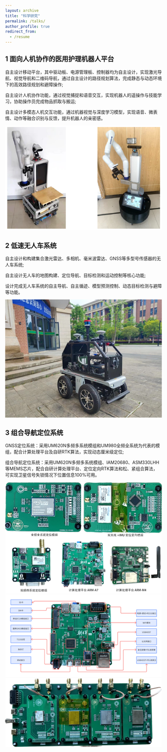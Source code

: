```yaml
---
layout: archive
title: "科学研究"
permalink: /talks/
author_profile: true
redirect_from:
  - /resume
---
```


1 面向人机协作的医用护理机器人平台
------
自主设计移动平台，其中驱动板、电源管理板、控制器均为自主设计，实现激光导航、视觉导航和二维码导航，通过自主设计的路径规划算法，完成静态与动态环境下的高效路径规划和避障操作;

自主设计人机协作功能，通过视觉捕捉和语音交互，实现机器人的遥操作与技能学习，协助操作员完成物品抓取与搬运;

自主设计多模态人机交互功能，通过机器视觉与深度学习模型，实现语音、微表情、动作等融合识别与反馈，提升机器人的亲密感。

<img src="/images/Robot/ProtoType.png" alt="Editing a markdown file for a talk">

2 低速无人车系统
------
自主设计和构建集合激光雷达、多相机、毫米波雷达、GNSS等多型号传感器的无人车系统;

自主设计无人车的地图构建、定位导航、目标检测和运动控制等核心功能;

设计完成无人车系统的自主导航、自主循迹、模型预测控制、动态目标检测与避障等功能。

<img src="/images/Automomous Vehicles/Vehicles.jpg" alt="Editing a markdown file for a talk">

3 组合导航定位系统
------
GNSS定位系统：采用UM620N多频多系统模组和UM980全频全系统为代表的模组，配合计算处理平台及自研RTK算法，实现动态厘米级定位;

组合导航定位系统：采用UM620N多频多系统模组、IAM20680、ASM330LHH等MEMS芯片，配合自研计算处理平台、定位定向RTK算法和松、紧组合算法，可实现卫星信号失锁情况下位置信息100%可用。

<img src="/images/RTK/ProtoType1.png" alt="Editing a markdown file for a talk">

<img src="/images/RTK/ProtoType2.png" alt="Editing a markdown file for a talk">

<img src="/images/RTK/Multimodule Test Bench.png" alt="Editing a markdown file for a talk">

